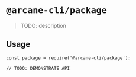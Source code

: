 # `@arcane-cli/package`

> TODO: description

## Usage

```
const package = require('@arcane-cli/package');

// TODO: DEMONSTRATE API
```
